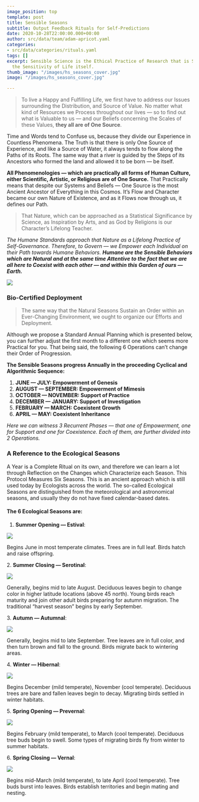 ```yaml
---
image_position: top
template: post
title: Sensible Seasons
subtitle: Output Feedback Rituals for Self-Predictions
date: 2020-10-28T22:00:00.000+00:00
author: src/data/team/adam-apricot.yaml
categories:
- src/data/categories/rituals.yaml
tags: []
excerpt: Sensible Science is the Ethical Practice of Research that is Sensitive to
  the Sensitivity of Life itself.
thumb_image: "/images/hs_seasons_cover.jpg"
image: "/images/hs_seasons_cover.jpg"

---
```

> To live a Happy and Fulfilling Life, we first have to address our Issues surrounding the Distribution, and Source of Value. No matter what kind of Resources we Process throughout our lives — so to find out what is Valuable to us — and our Beliefs concerning the Scales of these Values, **they all are of One Source**.

Time and Words tend to Confuse us, because they divide our Experience in Countless Phenomena. The Truth is that there is only One Source of Experience, and like a Source of Water, it always tends to flow along the Paths of its Roots. The same way that a river is guided by the Steps of its Ancestors who formed the land and allowed it to be born — be itself.

**All Phenomenologies — which are practically all forms of Human Culture, either Scientific, Artistic, or Religious are of One Source.** That Practically means that despite our Systems and Beliefs — One Source is the most Ancient Ancestor of Everything in this Cosmos. It’s Flow and Character became our own Nature of Existence, and as it Flows now through us, it defines our Path.

> That Nature, which can be approached as a Statistical Significance by Science, as Inspiration by Arts, and as God by Religions is our Character’s Lifelong Teacher.

_The Humane Standards approach that Nature as a Lifelong Practice of Self-Governance. Therefore, to Govern — we Empower each Individual on their Path towards Humane Behaviors. **Humane are the Sensible Behaviors which are Natural and at the same time Attentive to the fact that we are all here to Coexist with each other — and within this Garden of ours — Earth.**_

![](https://cdn-images-1.medium.com/max/906/1*gfPX9IyYTMTeBuxYYD4e9w.png)

### Bio-Certified Deployment

> The same way that the Natural Seasons Sustain an Order within an Ever-Changing Environment, we ought to organize our Efforts and Deployment.

Although we propose a Standard Annual Planning which is presented below, you can further adjust the first month to a different one which seems more Practical for you. That being said, the following 6 Operations can’t change their Order of Progression.

**The Sensible Seasons progress Annually in the proceeding Cyclical and Algorithmic Sequence:**

1. **JUNE — JULY: Empowerment of Genesis**
2. **AUGUST — SEPTEMBER: Empowerment of Mimesis**
3. **OCTOBER — NOVEMBER: Support of Practice**
4. **DECEMBER — JANUARY: Support of Investigation**
5. **FEBRUARY — MARCH: Coexistent Growth**
6. **APRIL — MAY: Coexistent Inheritance**

_Here we can witness 3 Recurrent Phases — that one of Empowerment, one for Support and one for Coexistence. Each of them, are further divided into 2 Operations._

### A Reference to the Ecological Seasons

A Year is a Complete Ritual on its own, and therefore we can learn a lot through Reflection on the Changes which Characterize each Season. This Protocol Measures Six Seasons. This is an ancient approach which is still used today by Ecologists across the world. The so-called Ecological Seasons are distinguished from the meteorological and astronomical seasons, and usually they do not have fixed calendar-based dates.

#### **The 6 Ecological Seasons are:**

1. **Summer Opening — Estival**:

![](https://cdn-images-1.medium.com/max/679/1*g8u5dpiVWrtGVeCRez_JMw.png)

Begins June in most temperate climates. Trees are in full leaf. Birds hatch and raise offspring.

2\. **Summer Closing — Serotinal**:

![](https://cdn-images-1.medium.com/max/679/1*vToPGixCvS2bpE2z_2Xubw.png)

Generally, begins mid to late August. Deciduous leaves begin to change color in higher latitude locations (above 45 north). Young birds reach maturity and join other adult birds preparing for autumn migration. The traditional “harvest season” begins by early September.

3\. **Autumn — Autumnal**:

![](https://cdn-images-1.medium.com/max/679/1*Q0J2F1ZYB2Plx1bIMaOCMQ.png)

Generally, begins mid to late September. Tree leaves are in full color, and then turn brown and fall to the ground. Birds migrate back to wintering areas.

4\. **Winter — Hibernal**:

![](https://cdn-images-1.medium.com/max/679/1*YUftb9V12qjEq5ng5zqAeg.png)

Begins December (mild temperate), November (cool temperate). Deciduous trees are bare and fallen leaves begin to decay. Migrating birds settled in winter habitats.

5\. **Spring Opening — Prevernal**:

![](https://cdn-images-1.medium.com/max/679/1*uyg6CLA-djrwJWS4YbJ1ow.png)

Begins February (mild temperate), to March (cool temperate). Deciduous tree buds begin to swell. Some types of migrating birds fly from winter to summer habitats.

6\. **Spring Closing — Vernal**:

![](https://cdn-images-1.medium.com/max/679/1*hKociPTIhWemVmiDrHuKlQ.png)

Begins mid-March (mild temperate), to late April (cool temperate). Tree buds burst into leaves. Birds establish territories and begin mating and nesting.